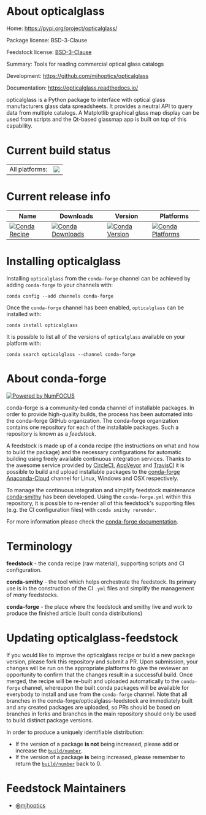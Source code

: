 About opticalglass
==================

Home: https://pypi.org/project/opticalglass/

Package license: BSD-3-Clause

Feedstock license: [BSD-3-Clause](https://github.com/conda-forge/opticalglass-feedstock/blob/master/LICENSE.txt)

Summary: Tools for reading commercial optical glass catalogs

Development: https://github.com/mjhoptics/opticalglass

Documentation: https://opticalglass.readthedocs.io/

opticalglass is a Python package to interface with optical glass
manufacturers glass data spreadsheets. It provides a neutral API
to query data from multiple catalogs. A Matplotlib graphical glass
map display can be used from scripts and the Qt-based glassmap app
is built on top of this capability.


Current build status
====================


<table><tr><td>All platforms:</td>
    <td>
      <a href="https://dev.azure.com/conda-forge/feedstock-builds/_build/latest?definitionId=11115&branchName=master">
        <img src="https://dev.azure.com/conda-forge/feedstock-builds/_apis/build/status/opticalglass-feedstock?branchName=master">
      </a>
    </td>
  </tr>
</table>

Current release info
====================

| Name | Downloads | Version | Platforms |
| --- | --- | --- | --- |
| [![Conda Recipe](https://img.shields.io/badge/recipe-opticalglass-green.svg)](https://anaconda.org/conda-forge/opticalglass) | [![Conda Downloads](https://img.shields.io/conda/dn/conda-forge/opticalglass.svg)](https://anaconda.org/conda-forge/opticalglass) | [![Conda Version](https://img.shields.io/conda/vn/conda-forge/opticalglass.svg)](https://anaconda.org/conda-forge/opticalglass) | [![Conda Platforms](https://img.shields.io/conda/pn/conda-forge/opticalglass.svg)](https://anaconda.org/conda-forge/opticalglass) |

Installing opticalglass
=======================

Installing `opticalglass` from the `conda-forge` channel can be achieved by adding `conda-forge` to your channels with:

```
conda config --add channels conda-forge
```

Once the `conda-forge` channel has been enabled, `opticalglass` can be installed with:

```
conda install opticalglass
```

It is possible to list all of the versions of `opticalglass` available on your platform with:

```
conda search opticalglass --channel conda-forge
```


About conda-forge
=================

[![Powered by NumFOCUS](https://img.shields.io/badge/powered%20by-NumFOCUS-orange.svg?style=flat&colorA=E1523D&colorB=007D8A)](http://numfocus.org)

conda-forge is a community-led conda channel of installable packages.
In order to provide high-quality builds, the process has been automated into the
conda-forge GitHub organization. The conda-forge organization contains one repository
for each of the installable packages. Such a repository is known as a *feedstock*.

A feedstock is made up of a conda recipe (the instructions on what and how to build
the package) and the necessary configurations for automatic building using freely
available continuous integration services. Thanks to the awesome service provided by
[CircleCI](https://circleci.com/), [AppVeyor](https://www.appveyor.com/)
and [TravisCI](https://travis-ci.com/) it is possible to build and upload installable
packages to the [conda-forge](https://anaconda.org/conda-forge)
[Anaconda-Cloud](https://anaconda.org/) channel for Linux, Windows and OSX respectively.

To manage the continuous integration and simplify feedstock maintenance
[conda-smithy](https://github.com/conda-forge/conda-smithy) has been developed.
Using the ``conda-forge.yml`` within this repository, it is possible to re-render all of
this feedstock's supporting files (e.g. the CI configuration files) with ``conda smithy rerender``.

For more information please check the [conda-forge documentation](https://conda-forge.org/docs/).

Terminology
===========

**feedstock** - the conda recipe (raw material), supporting scripts and CI configuration.

**conda-smithy** - the tool which helps orchestrate the feedstock.
                   Its primary use is in the construction of the CI ``.yml`` files
                   and simplify the management of *many* feedstocks.

**conda-forge** - the place where the feedstock and smithy live and work to
                  produce the finished article (built conda distributions)


Updating opticalglass-feedstock
===============================

If you would like to improve the opticalglass recipe or build a new
package version, please fork this repository and submit a PR. Upon submission,
your changes will be run on the appropriate platforms to give the reviewer an
opportunity to confirm that the changes result in a successful build. Once
merged, the recipe will be re-built and uploaded automatically to the
`conda-forge` channel, whereupon the built conda packages will be available for
everybody to install and use from the `conda-forge` channel.
Note that all branches in the conda-forge/opticalglass-feedstock are
immediately built and any created packages are uploaded, so PRs should be based
on branches in forks and branches in the main repository should only be used to
build distinct package versions.

In order to produce a uniquely identifiable distribution:
 * If the version of a package **is not** being increased, please add or increase
   the [``build/number``](https://docs.conda.io/projects/conda-build/en/latest/resources/define-metadata.html#build-number-and-string).
 * If the version of a package **is** being increased, please remember to return
   the [``build/number``](https://docs.conda.io/projects/conda-build/en/latest/resources/define-metadata.html#build-number-and-string)
   back to 0.

Feedstock Maintainers
=====================

* [@mjhoptics](https://github.com/mjhoptics/)


